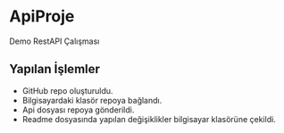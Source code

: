 # ApiProje
Demo RestAPI Çalışması

## Yapılan İşlemler

* GitHub repo oluşturuldu.
* Bilgisayardaki klasör repoya bağlandı.
* Api dosyası repoya gönderildi.
* Readme dosyasında yapılan değişiklikler bilgisayar klasörüne çekildi.
